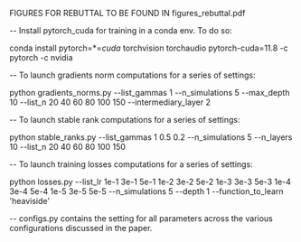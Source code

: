FIGURES FOR REBUTTAL TO BE FOUND IN figures_rebuttal.pdf


-- Install pytorch_cuda for training in a conda env. To do so:

conda install pytorch=*=*cuda* torchvision torchaudio pytorch-cuda=11.8 -c pytorch -c nvidia 

-- To launch gradients norm computations for a series of settings:

python gradients_norms.py --list_gammas 1 --n_simulations 5 --max_depth 10 --list_n 20 40 60 80 100 150 --intermediary_layer 2

-- To launch stable rank computations for a series of settings:

python stable_ranks.py --list_gammas 1 0.5 0.2 --n_simulations 5 --n_layers 10 --list_n 20 40 60 80 100 150

-- To launch training losses computations for a series of settings:

python losses.py --list_lr 1e-1 3e-1 5e-1 1e-2 3e-2 5e-2 1e-3 3e-3 5e-3 1e-4 3e-4 5e-4 1e-5 3e-5 5e-5 --n_simulations 5 --depth 1 --function_to_learn 'heaviside'

-- configs.py contains the setting for all parameters across the various configurations discussed in the paper.
